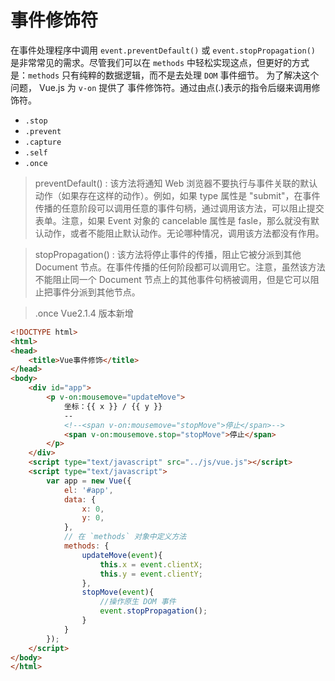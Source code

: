# 事件修饰符
在事件处理程序中调用 `event.preventDefault()` 或 `event.stopPropagation()` 是非常常见的需求。尽管我们可以在 `methods` 中轻松实现这点，但更好的方式是：`methods` 只有纯粹的数据逻辑，而不是去处理 `DOM` 事件细节。
为了解决这个问题， Vue.js 为 `v-on` 提供了 事件修饰符。通过由点(.)表示的指令后缀来调用修饰符。
* `.stop`
* `.prevent`
* `.capture`
* `.self`
* `.once`

> preventDefault() : 该方法将通知 Web 浏览器不要执行与事件关联的默认动作（如果存在这样的动作）。例如，如果 type 属性是 "submit"，在事件传播的任意阶段可以调用任意的事件句柄，通过调用该方法，可以阻止提交表单。注意，如果 Event 对象的 cancelable 属性是 fasle，那么就没有默认动作，或者不能阻止默认动作。无论哪种情况，调用该方法都没有作用。

> stopPropagation() : 该方法将停止事件的传播，阻止它被分派到其他 Document 节点。在事件传播的任何阶段都可以调用它。注意，虽然该方法不能阻止同一个 Document 节点上的其他事件句柄被调用，但是它可以阻止把事件分派到其他节点。

> .once Vue2.1.4 版本新增

```html
<!DOCTYPE html>
<html>
<head>
	<title>Vue事件修饰</title>
</head>
<body>
	<div id="app">
		<p v-on:mousemove="updateMove">
			坐标：{{ x }} / {{ y }}
			--
			<!--<span v-on:mousemove="stopMove">停止</span>-->
			<span v-on:mousemove.stop="stopMove">停止</span>
		</p>
	</div>
 	<script type="text/javascript" src="../js/vue.js"></script>
 	<script type="text/javascript">
 		var app = new Vue({
 			el: '#app',
			data: {
				x: 0,
				y: 0,
			},
            // 在 `methods` 对象中定义方法
			methods: {
                updateMove(event){
					this.x = event.clientX;
					this.y = event.clientY;
				},
                stopMove(event){
					//操作原生 DOM 事件
					event.stopPropagation();
				}
			}
 		});
 	</script>
</body>
</html>
```